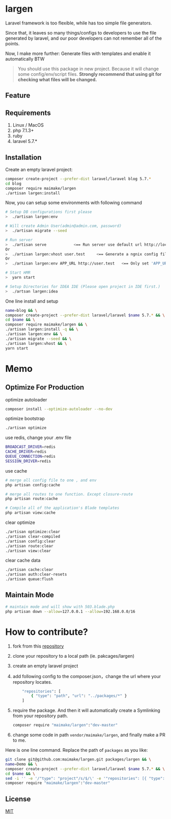 # largen

Laravel framework is too flexible, while has too simple file generators.

Since that, it leaves so many things/configs to developers to use the file generated by laravel, and our poor developers can not remember all of the points.

Now, I make more further: Generate files with templates and enable it automatically BTW

> You should use this package in new project. Because it will change some config/env/script files. **Strongly recommend that using git for checking what files will be changed.**

## Feature


## Requirements

1. Linux / MacOS 
2. php 7.1.3+
3. ruby
4. laravel 5.7.*

## Installation


Create an empty laravel project:

```bash
composer create-project --prefer-dist laravel/laravel blog 5.7.*
cd blog
composer require maimake/largen
./artisan largen:install
```

Now, you can setup some environments with following command

```bash
# Setup DB configurations first please
>  ./artisan largen:env

# Will create Admin User(admin@admin.com, password)
>  ./artisan migrate --seed

# Run server
>  ./artisan serve            <== Run server use default url http://localhost:8000
Or
>  ./artisan largen:vhost user.test     <== Generate a ngnix config file, and add item to /etc/hosts, If you have nginx already local machine
Or
>  ./artisan largen:env APP_URL http://user.test   <== Only set 'APP_URL',if you have already configured webserver manually

# Start HMR
>  yarn start

# Setup Directories for IDEA IDE (Please open project in IDE first.)
>  ./artsan largen:idea
```

One line install and setup

```bash
name=blog && \
composer create-project --prefer-dist laravel/laravel $name 5.7.* && \
cd $name && \
composer require maimake/largen && \
./artisan largen:install -q && \
./artisan largen:env && \
./artisan migrate --seed && \
./artisan largen:vhost && \
yarn start
```



# Memo

## Optimize For Production

optimize autoloader
```bash
composer install --optimize-autoloader --no-dev
```

optimize bootstrap 

```bash
./artisan optimize
```

use redis,  change your .env file

```bash
BROADCAST_DRIVER=redis
CACHE_DRIVER=redis
QUEUE_CONNECTION=redis
SESSION_DRIVER=redis
```

use cache 

```bash
# merge all config file to one , and env
php artisan config:cache 

# merge all routes to one function. Except closure-route
php artisan route:cache

# Compile all of the application's Blade templates
php artisan view:cache

```

clear optimize

```bash
./artisan optimize:clear
./artisan clear-compiled
./artisan config:clear
./artisan route:clear
./artisan view:clear
```

clear cache data

```bash
./artisan cache:clear
./artisan auth:clear-resets
./artisan queue:flush
```



## Maintain Mode

```bash
# maintain mode and will show with 503.blade.php
php artisan down --allow=127.0.0.1 --allow=192.168.0.0/16
```



# How to contribute?

1. fork from this [repository](https://github.com/maimake/largen)

2. clone your repository to a local path (ie. pakcages/largen)

3. create an empty laravel project

4. add following config to the composer.json，change the url where your repository locates. 

   ```bash
       "repositories": [
           { "type": "path", "url": "../packages/*" }
       ]
   ```

5. require the package. And then it will automatically create a  Symlinking from your repository path.

   ```bash
   composer require "maimake/largen":"dev-master"
   ```

6. change some code in path `vendor/maimake/largen`, and finally make a PR to me.



Here is one line command. Replace the path of  `packages` as you like: 

```bash
git clone git@github.com:maimake/largen.git packages/largen && \
name=Demo && \
composer create-project --prefer-dist laravel/laravel $name 5.7.* && \
cd $name && \
sed -i '' -e '/"type": "project"/s/$/\' -e '"repositories": [{ "type": "path", "url": "..\/packages\/*" }],/' composer.json && \
composer require "maimake/largen":"dev-master" 
```





## License

[MIT](http://opensource.org/licenses/MIT)